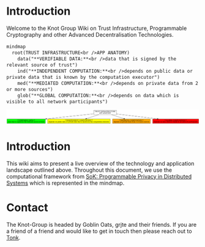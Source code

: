 # Introduction

Welcome to the Knot Group Wiki on Trust Infrastructure, Programmable Cryptography and other Advanced Decentralisation Technologies.

```mermaid
mindmap
  root(TRUST INFRASTRUCTURE<br />APP ANATOMY)
    data("**VERIFIABLE DATA:**<br />data that is signed by the relevant source of trust")
    ind("**INDEPENDENT COMPUTATION:**<br />depends on public data or private data that is known by the computation executor")
    med("**MEDIATED COMPUTATION:**<br />depends on private data from 2 or more sources")      
    glob("**GLOBAL COMPUTATION:**<br />depends on data which is visible to all network participants")
```
![trust_infrastructure_app_anatomy](../assets/trust_infrastructure_app_anatomy.png)

# Introduction

This wiki aims to present a live overview of the technology and application landscape outlined above. Throughout this document, we use the computational framework from [SoK: Programmable Privacy in Distributed Systems](https://eprint.iacr.org/2024/982.pdf) which is represented in the mindmap.

# Contact

The Knot-Group is headed by Goblin Oats, grjte and their friends. If you are a friend of a friend and would like to get in touch then please reach out to [Tonk](https://tonk.xyz).